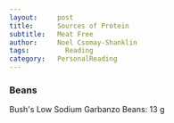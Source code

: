 ```yaml
---
layout:     post
title:      Sources of Protein
subtitle:   Meat Free
author:     Noel Csomay-Shanklin
tags: 		  Reading
category:   PersonalReading
---
```


### Beans
Bush's Low Sodium Garbanzo Beans: 13 g

